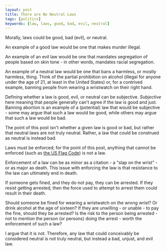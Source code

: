 ```yaml
---
layout: post
title: There are No Neutral Laws
tags: [politics]
keywords: [law, laws, good, bad, evil, neutral]
---
```


Morally, laws could be good, bad (evil), or neutral.

An example of a good law would be one that makes murder illegal.

An example of an evil law would be one that mandates segregation of people based on skin tone - in other words, mandates racial segregation.

An example of a neutral law would be one that bans a harmless, or mostly harmless, thing. Think of the partial prohibition on alcohol (illegal for anyone under the age of 21, at least in the United States) or, for a contrived example, banning people from wearing a wristwatch on their right hand.

Defining whether a law is good, evil, or neutral can be subjective. *Subjective* here meaning that people generally can't agree if the law is good and just. Banning abortion is an example of a (potential) law that would be subjective - some may argue that such a law would be good, while others may argue that such a law would be bad.

The point of this post isn't whether a given law is good or bad, but rather that neutral laws are not truly neutral. Rather, a law that could be construed as neutral is instead bad.

Laws must be enforced; for the point of this post, anything that cannot be enforced (such as [the US Flag Code](https://www.law.cornell.edu/uscode/text/4/8)) is not a law.

Enforcement of a law can be as minor as a citation - a "slap on the wrist" - or as major as death. This issue with enforcing the law is that resistance to the law can ultimately end in death.

If someone gets fined, and they do not pay, they can be arrested. If they resist getting arrested, then the force used to attempt to arrest them could result in their death.

Should someone be fined for wearing a wristwatch on the wrong wrist? Or drink alcohol at the age of sixteen? If they are unwilling - or unable - to pay the fine, should they be arrested? Is the risk to the person being arrested - not to mention the person (or persons) doing the arrest - worth the enforcement of such a law?

I argue that it is not. Therefore, any law that could conceivably be considered neutral is not truly neutral, but instead a bad, unjust, and evil law.